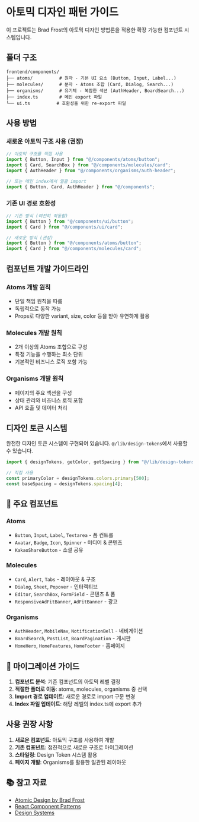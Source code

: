 # 아토믹 디자인 패턴 가이드

이 프로젝트는 Brad Frost의 아토믹 디자인 방법론을 적용한 확장 가능한 컴포넌트 시스템입니다.

## 폴더 구조

```
frontend/components/
├── atoms/          # 원자 - 기본 UI 요소 (Button, Input, Label...)
├── molecules/      # 분자 - Atoms 조합 (Card, Dialog, Search...)
├── organisms/      # 유기체 - 복잡한 섹션 (AuthHeader, BoardSearch...)
├── index.ts        # 메인 export 파일
└── ui.ts          # 호환성을 위한 re-export 파일
```

## 사용 방법

### 새로운 아토믹 구조 사용 (권장)

```typescript
// 아토믹 구조를 직접 사용
import { Button, Input } from "@/components/atoms/button";
import { Card, SearchBox } from "@/components/molecules/card";
import { AuthHeader } from "@/components/organisms/auth-header";

// 또는 메인 index에서 일괄 import
import { Button, Card, AuthHeader } from "@/components";
```

### 기존 UI 경로 호환성

```typescript
// 기존 방식 (여전히 작동함)
import { Button } from "@/components/ui/button";
import { Card } from "@/components/ui/card";

// 새로운 방식 (권장)
import { Button } from "@/components/atoms/button";
import { Card } from "@/components/molecules/card";
```

## 컴포넌트 개발 가이드라인

### Atoms 개발 원칙

- 단일 책임 원칙을 따름
- 독립적으로 동작 가능
- Props로 다양한 variant, size, color 등을 받아 유연하게 활용

### Molecules 개발 원칙

- 2개 이상의 Atoms 조합으로 구성
- 특정 기능을 수행하는 최소 단위
- 기본적인 비즈니스 로직 포함 가능

### Organisms 개발 원칙

- 페이지의 주요 섹션을 구성
- 상태 관리와 비즈니스 로직 포함
- API 호출 및 데이터 처리

## 디자인 토큰 시스템

완전한 디자인 토큰 시스템이 구현되어 있습니다. `@/lib/design-tokens`에서 사용할 수 있습니다.

```typescript
import { designTokens, getColor, getSpacing } from "@/lib/design-tokens";

// 직접 사용
const primaryColor = designTokens.colors.primary[500];
const baseSpacing = designTokens.spacing[4];
```

## 🧪 주요 컴포넌트

### Atoms

- `Button`, `Input`, `Label`, `Textarea` - 폼 컨트롤
- `Avatar`, `Badge`, `Icon`, `Spinner` - 미디어 & 콘텐츠
- `KakaoShareButton` - 소셜 공유

### Molecules

- `Card`, `Alert`, `Tabs` - 레이아웃 & 구조
- `Dialog`, `Sheet`, `Popover` - 인터랙티브
- `Editor`, `SearchBox`, `FormField` - 콘텐츠 & 폼
- `ResponsiveAdFitBanner`, `AdFitBanner` - 광고

### Organisms

- `AuthHeader`, `MobileNav`, `NotificationBell` - 네비게이션
- `BoardSearch`, `PostList`, `BoardPagination` - 게시판
- `HomeHero`, `HomeFeatures`, `HomeFooter` - 홈페이지

## 🔄 마이그레이션 가이드

1. **컴포넌트 분석**: 기존 컴포넌트의 아토믹 레벨 결정
2. **적절한 폴더로 이동**: atoms, molecules, organisms 중 선택
3. **Import 경로 업데이트**: 새로운 경로로 import 구문 변경
4. **Index 파일 업데이트**: 해당 레벨의 index.ts에 export 추가

## 사용 권장 사항

1. **새로운 컴포넌트**: 아토믹 구조를 사용하여 개발
2. **기존 컴포넌트**: 점진적으로 새로운 구조로 마이그레이션
3. **스타일링**: Design Token 시스템 활용
4. **페이지 개발**: Organisms를 활용한 일관된 레이아웃

## 📚 참고 자료

- [Atomic Design by Brad Frost](https://atomicdesign.bradfrost.com/)
- [React Component Patterns](https://kentcdodds.com/blog/compound-components-with-react-hooks)
- [Design Systems](https://www.designsystems.com/)
